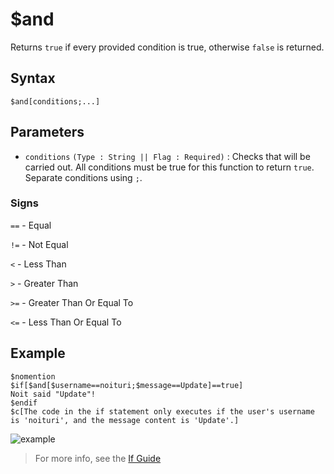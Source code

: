 # $and
Returns `true` if every provided condition is true, otherwise `false` is returned.

## Syntax
```
$and[conditions;...]
```
## Parameters
- `conditions` `(Type : String || Flag : Required)` : Checks that will be carried out. All conditions must be true for this function to return `true`. Separate conditions using `;`.

### Signs
`==` - Equal

`!=` - Not Equal

`<` -  Less Than

`>` - Greater Than

`>=` - Greater Than Or Equal To

`<=` - Less Than Or Equal To

## Example
```
$nomention
$if[$and[$username==noituri;$message==Update]==true]
Noit said "Update"!
$endif
$c[The code in the if statement only executes if the user's username is 'noituri', and the message content is 'Update'.]
```

![example](https://user-images.githubusercontent.com/113303649/209949010-d4131044-5d6e-4afd-839d-b28ed9ecaab7.png)

> For more info, see the [If Guide](..guides/ifStatements.md)

